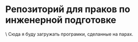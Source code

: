 # Репозиторий для праков по инженерной подготовке
\\
Сюда я буду загружать програмки, сделанные на парах.

 
 
